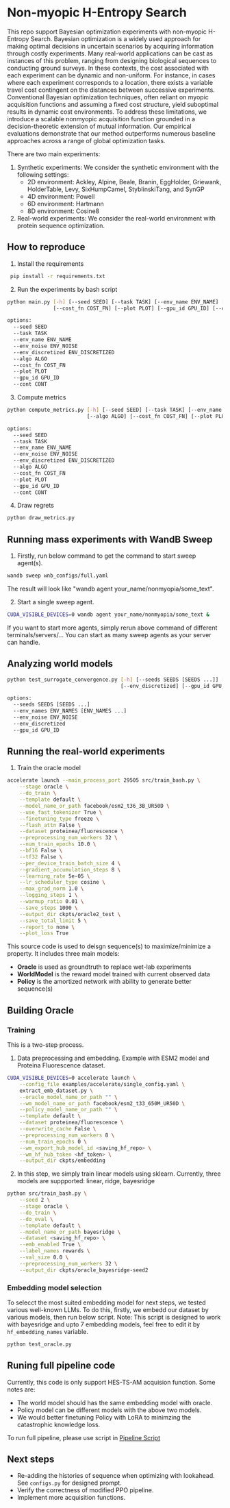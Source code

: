 # Non-myopic H-Entropy Search

This repo support Bayesian optimization experiments with non-myopic H-Entropy Search. Bayesian optimization is a widely used approach for making optimal decisions in uncertain scenarios by acquiring information through costly experiments. Many real-world applications can be cast as instances of this problem, ranging from designing biological sequences to conducting ground surveys. In these contexts, the cost associated with each experiment can be dynamic and non-uniform. For instance, in cases where each experiment corresponds to a location, there exists a variable travel cost contingent on the distances between successive experiments. Conventional Bayesian optimization techniques, often reliant on myopic acquisition functions and assuming a fixed cost structure, yield suboptimal results in dynamic cost environments. To address these limitations, we introduce a scalable nonmyopic acquisition function grounded in a decision-theoretic extension of mutual information. Our empirical evaluations demonstrate that our method outperforms numerous baseline approaches across a range of global optimization tasks.

There are two main experiments:
1. Synthetic experiments: We consider the synthetic environment with the following settings:
    - 2D environment: Ackley, Alpine, Beale, Branin, EggHolder, Griewank, HolderTable, Levy, SixHumpCamel,  StyblinskiTang, and SynGP
    - 4D environment: Powell
    - 6D environment: Hartmann
    - 8D environment: Cosine8
2. Real-world experiments: We consider the real-world environment with protein sequence optimization.

## How to reproduce
1. Install the requirements
```bash
 pip install -r requirements.txt
```
2. Run the experiments by bash script
```bash
python main.py [-h] [--seed SEED] [--task TASK] [--env_name ENV_NAME] [--env_noise ENV_NOISE] [--env_discretized ENV_DISCRETIZED] [--algo ALGO]
               [--cost_fn COST_FN] [--plot PLOT] [--gpu_id GPU_ID] [--cont CONT]

options:
  --seed SEED
  --task TASK
  --env_name ENV_NAME
  --env_noise ENV_NOISE
  --env_discretized ENV_DISCRETIZED
  --algo ALGO
  --cost_fn COST_FN
  --plot PLOT
  --gpu_id GPU_ID
  --cont CONT
```
3. Compute metrics
```bash
python compute_metrics.py [-h] [--seed SEED] [--task TASK] [--env_name ENV_NAME] [--env_noise ENV_NOISE] [--env_discretized ENV_DISCRETIZED]
                          [--algo ALGO] [--cost_fn COST_FN] [--plot PLOT] [--gpu_id GPU_ID] [--cont CONT]

options:
  --seed SEED
  --task TASK
  --env_name ENV_NAME
  --env_noise ENV_NOISE
  --env_discretized ENV_DISCRETIZED
  --algo ALGO
  --cost_fn COST_FN
  --plot PLOT
  --gpu_id GPU_ID
  --cont CONT
```
4. Draw regrets
```bash
python draw_metrics.py
```

## Running mass experiments with WandB Sweep
1. Firstly, run below command to get the command to start sweep agent(s). 
```bash
wandb sweep wnb_configs/full.yaml
```
The result will look like "wandb agent your_name/nonmyopia/some_text".

2. Start a single sweep agent.
```bash
CUDA_VISIBLE_DEVICES=0 wandb agent your_name/nonmyopia/some_text &
```
If you want to start more agents, simply rerun above command of different terminals/servers/... You can start as many sweep agents as your server can handle.

## Analyzing world models
```bash
python test_surrogate_convergence.py [-h] [--seeds SEEDS [SEEDS ...]] [--env_names ENV_NAMES [ENV_NAMES ...]] [--env_noise ENV_NOISE]
                                     [--env_discretized] [--gpu_id GPU_ID]

options:
  --seeds SEEDS [SEEDS ...]
  --env_names ENV_NAMES [ENV_NAMES ...]
  --env_noise ENV_NOISE
  --env_discretized
  --gpu_id GPU_ID
```

## Running the real-world experiments
1. Train the oracle model
```bash
accelerate launch --main_process_port 29505 src/train_bash.py \
    --stage oracle \
    --do_train \
    --template default \
    --model_name_or_path facebook/esm2_t36_3B_UR50D \
    --use_fast_tokenizer True \
    --finetuning_type freeze \
    --flash_attn False \
    --dataset proteinea/fluorescence \
    --preprocessing_num_workers 32 \
    --num_train_epochs 10.0 \
    --bf16 False \
    --tf32 False \
    --per_device_train_batch_size 4 \
    --gradient_accumulation_steps 8 \
    --learning_rate 5e-05 \
    --lr_scheduler_type cosine \
    --max_grad_norm 1.0 \
    --logging_steps 1 \
    --warmup_ratio 0.01 \
    --save_steps 1000 \
    --output_dir ckpts/oracle2_test \
    --save_total_limit 5 \
    --report_to none \
    --plot_loss True
```

This source code is used to deisgn sequence(s) to maximize/minimize a property. It includes three main models:
- **Oracle** is used as groundtruth to replace wet-lab experiments
- **WorldModel** is the reward model trained with current observed data
- **Policy** is the amortized network with ability to generate better sequence(s)

## Building Oracle
### Training
This is a two-step process.
1. Data preprocessing and embedding. Example with ESM2 model and Proteina Fluorescence dataset.
```bash
CUDA_VISIBLE_DEVICES=0 accelerate launch \
    --config_file examples/accelerate/single_config.yaml \
    extract_emb_dataset.py \
    --oracle_model_name_or_path "" \
    --wm_model_name_or_path facebook/esm2_t33_650M_UR50D \
    --policy_model_name_or_path "" \
    --template default \
    --dataset proteinea/fluorescence \
    --overwrite_cache False \
    --preprocessing_num_workers 8 \
    --num_train_epochs 0 \
    --wm_export_hub_model_id <saving_hf_repo> \
    --wm_hf_hub_token <hf_token> \
    --output_dir ckpts/embedding
```
2. In this step, we simply train linear models using sklearn. Currently, three models are suppported: linear, ridge, bayesridge
```bash
python src/train_bash.py \
    --seed 2 \
    --stage oracle \
    --do_train \
    --do_eval \
    --template default \
    --model_name_or_path bayesridge \
    --dataset <saving_hf_repo> \
    --emb_enabled True \
    --label_names rewards \
    --val_size 0.0 \
    --preprocessing_num_workers 32 \
    --output_dir ckpts/oracle_bayesridge-seed2
```

### Embedding model selection
To selecct the most suited embedding model for next steps, we tested various well-known LLMs. To do this, firstly, we embedd our dataset by various models, then run below script. Note: This script is designed to work with bayesridge and upto 7 embedding models, feel free to edit it by `hf_embedding_names` variable. 
```bash
python test_oracle.py
```

## Runing full pipeline code
Currently, this code is only support HES-TS-AM acquision function. Some notes are: 
- The world model should has the same embedding model with oracle.
- Policy model can be different models with the above two models.
- We would better finetuning Policy with LoRA to minimzing the catastrophic knowledge loss.
  
To run full pipeline, please use script in [Pipeline Script](scripts/run_exp.sh)

## Next steps
- Re-adding the histories of sequence when optimizing with lookahead. See `configs.py` for designed prompt.
- Verify the correctness of modified PPO pipeline.
- Implement more acquisition functions.
